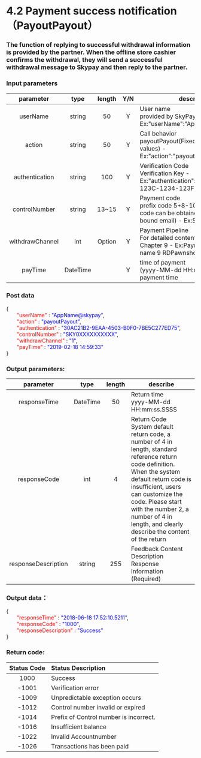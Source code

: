 # 4.2 Payment success notification（PayoutPayout）

### The function of replying to successful withdrawal information is provided by the partner. When the offline store cashier confirms the withdrawal, they will send a successful withdrawal message to Skypay and then reply to the partner.

### Input parameters
| parameter                        |    type     | length   |Y/N |describe|
| :-------------------------: | :-----------: |:-----:|:--:|--------------------------------|   
|userName|string|50|Y|User name <br> provided by SkyPay - Ex:"userName":"AppName@skypay"|
|action|string|50|Y|Call behavior<br>payoutPayout(Fixed parameter values) - Ex:"action":"payoutPayout"|
|authentication |string |100|Y|Verification Code<br> Verification Key - Ex:"authentication":"E1234567-123C-1234-123F-A12345670"|
|controlNumber |string|13~15|Y|Payment code <br> prefix code 5+8-10 digits (prefix code can be obtained from the bound email) - Ex:SKY**12345678|
|withdrawChannel|int |Option|Y|Payment Pipeline <br> For detailed content, please refer to Chapter 9 - Ex:Payment pipeline name 9	RDPawnshop|
|payTime|DateTime||Y |time of payment<br> (yyyy-MM-dd HH:mm:ss) - Cashier payment time|

### Post data

{<br>
    <font color=red>&ensp;&ensp;&ensp;&ensp;"userName"</font> : <font color=blue>"AppName@skypay"</font>,<br>
    <font color=red>&ensp;&ensp;&ensp;&ensp;"action"</font> : <font color=blue>"payoutPayout"</font>,<br>
    <font color=red>&ensp;&ensp;&ensp;&ensp;"authentication"</font> : <font color=blue>"30AC21B2-9EAA-4503-B0F0-7BE5C277ED75"</font>,<br>
    <font color=red>&ensp;&ensp;&ensp;&ensp;"controlNumber"</font> : <font color=blue>"SKY0XXXXXXXXXX"</font>,<br>
    <font color=red>&ensp;&ensp;&ensp;&ensp;"withdrawChannel"</font> : <font color=blue>"1"</font>,<br>
    <font color=red>&ensp;&ensp;&ensp;&ensp;"payTime"</font> : <font color=blue>"2019-02-18 14:59:33"</font><br>
}


### Output parameters:

| parameter                        |    type     | length    |describe|
| :-------------------------: | :-----------: |:-----:|--------------------------------|   
|responseTime |DateTime|50|Return time<br> yyyy-MM-dd HH:mm:ss.SSSS|
|responseCode  |int|4|Return Code<br> System default return code, a number of 4 in length, standard reference return code definition. When the system default return code is insufficient, users can customize the code. Please start with the number 2, a number of 4 in length, and clearly describe the content of the return|
|responseDescription |string|255|Feedback Content Description <br> Response Information (Required)|


### Output data：

{<br>
  <font color=red>&ensp;&ensp;&ensp;&ensp;"responseTime"</font> : <font color=blue>"2018-06-18 17:52:10.5211"</font>,<br>
  <font color=red>&ensp;&ensp;&ensp;&ensp;"responseCode"</font> : <font color=blue>"1000"</font>,<br>
  <font color=red>&ensp;&ensp;&ensp;&ensp;"responseDescription"</font> : <font color=blue>"Success"</font><br>
}


### Return code:

| Status Code                        |   Status Description   | 
| :-------------------------: | :----------- |
|1000 |Success|
|-1001|Verification error|
|-1009|Unpredictable exception occurs|
|-1012|Control number invalid or expired|
|-1014|Prefix of Control number is incorrect.|
|-1016|Insufficient balance|
|-1022|Invalid Accountnumber|
|-1026|Transactions has been paid|
